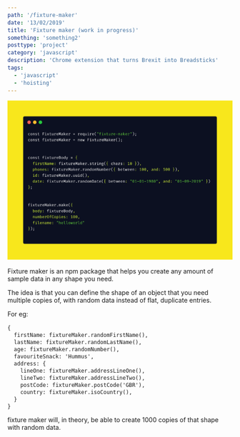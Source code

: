```yaml
---
path: '/fixture-maker'
date: '13/02/2019'
title: 'Fixture maker (work in progress)'
something: 'something2'
posttype: 'project'
category: 'javascript'
description: 'Chrome extension that turns Brexit into Breadsticks'
tags:
  - 'javascript'
  - 'hoisting'
---
```

![fixture-maker](./fixture-maker.png)

Fixture maker is an npm package that helps you create any amount of sample data in any shape you need. 

The idea is that you can define the shape of an object that you need multiple copies of, with random data instead of flat, duplicate entries. 

For eg: 

```
{
  firstName: fixtureMaker.randomFirstName(),
  lastName: fixtureMaker.randomLastName(),
  age: fixtureMaker.randomNumber(),
  favouriteSnack: 'Hummus',
  address: {
    lineOne: fixtureMaker.addressLineOne(),
    lineTwo: fixtureMaker.addressLineTwo(),
    postCode: fixtureMaker.postCode('GBR'),
    country: fixtureMaker.isoCountry(),
  }
}
```
fixture maker will, in theory, be able to create 1000 copies of that shape with random data. 



